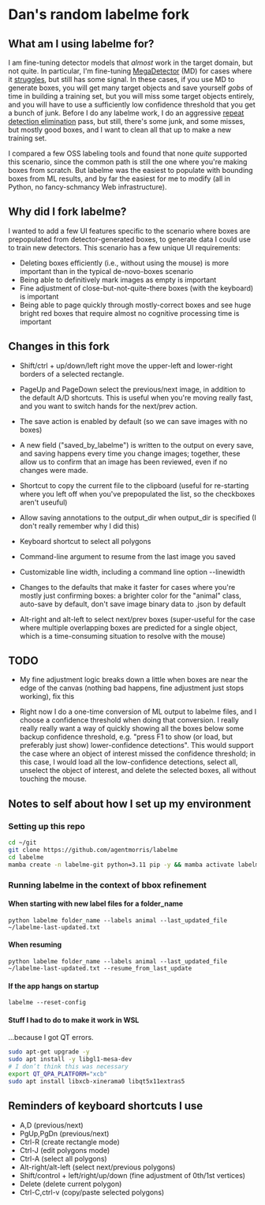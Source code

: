 # Dan's random labelme fork

## What am I using labelme for?

I am fine-tuning detector models that *almost* work in the target domain, but not quite.  In particular, I'm fine-tuning [MegaDetector](https://github.com/agentmorris/MegaDetector/) (MD) for cases where it [struggles](https://github.com/agentmorris/MegaDetector/blob/main/megadetector-challenges.md), but still has some signal.  In these cases, if you use MD to generate boxes, you will get many target objects and save yourself *gobs* of time in building a training set, but you will miss some target objects entirely, and you will have to use a sufficiently low confidence threshold that you get a bunch of junk.  Before I do any labelme work, I do an aggressive [repeat detection elimination](https://github.com/agentmorris/MegaDetector/tree/main/api/batch_processing/postprocessing/repeat_detection_elimination) pass, but still, there's some junk, and some misses, but mostly good boxes, and I want to clean all that up to make a new training set.

I compared a few OSS labeling tools and found that none *quite* supported this scenario, since the common path is still the one where you're making boxes from scratch.  But labelme was the easiest to populate with bounding boxes from ML results, and by far the easiest for me to modify (all in Python, no fancy-schmancy Web infrastructure).


## Why did I fork labelme?

I wanted to add a few UI features specific to the scenario where boxes are prepopulated from detector-generated boxes, to generate data I could use to train new detectors.  This scenario has a few unique UI requirements:

* Deleting boxes efficiently (i.e., without using the mouse) is more important than in the typical de-novo-boxes scenario
* Being able to definitively mark images as empty is important
* Fine adjustment of close-but-not-quite-there boxes (with the keyboard) is important
* Being able to page quickly through mostly-correct boxes and see huge bright red boxes that require almost no cognitive processing time is important

## Changes in this fork

* Shift/ctrl + up/down/left right move the upper-left and lower-right borders of a selected
  rectangle.

* PageUp and PageDown select the previous/next image, in addition to the default A/D shortcuts.  This is useful when you're moving really fast, and you want to switch hands for the next/prev action.

* The save action is enabled by default (so we can save images with no boxes)

* A new field ("saved_by_labelme") is written to the output on every save, and saving happens every time you change images; together, these allow us to confirm that an image has been reviewed, even if no changes were made.

* Shortcut to copy the current file to the clipboard (useful for re-starting where you left off when you've prepopulated the list, so the checkboxes aren't useuful)

* Allow saving annotations to the output_dir when output_dir is specified (I don't really remember why I did this) 

* Keyboard shortcut to select all polygons

* Command-line argument to resume from the last image you saved

* Customizable line width, including a command line option --linewidth

* Changes to the defaults that make it faster for cases where you're mostly just confirming boxes: a brighter color for the "animal" class, auto-save by default, don't save image binary data to .json by default

* Alt-right and alt-left to select next/prev boxes (super-useful for the case where multiple overlapping boxes are predicted for a single object, which is a time-consuming situation to resolve with the mouse)

## TODO

* My fine adjustment logic breaks down a little when boxes are near the edge of the canvas (nothing bad happens, fine adjustment just stops working), fix this

* Right now I do a one-time conversion of ML output to labelme files, and I choose a confidence threshold when doing that conversion.  I really really really want a way of quickly showing all the boxes below some backup confidence threshold, e.g. "press F1 to show (or load, but preferably just show) lower-confidence detections".  This would support the case where an object of interest missed the confidence threshold; in this case, I would load all the low-confidence detections, select all, unselect the object of interest, and delete the selected boxes, all without touching the mouse.

## Notes to self about how I set up my environment

### Setting up this repo

```bash
cd ~/git
git clone https://github.com/agentmorris/labelme
cd labelme
mamba create -n labelme-git python=3.11 pip -y && mamba activate labelme-git && pip install -e .
```

### Running labelme in the context of bbox refinement

#### When starting with new label files for a folder_name

`python labelme folder_name --labels animal --last_updated_file ~/labelme-last-updated.txt`

#### When resuming

`python labelme folder_name --labels animal --last_updated_file ~/labelme-last-updated.txt --resume_from_last_update`

#### If the app hangs on startup

`labelme --reset-config`

#### Stuff I had to do to make it work in WSL

...because I got QT errors.

```bash
sudo apt-get upgrade -y
sudo apt install -y libgl1-mesa-dev
# I don’t think this was necessary
export QT_QPA_PLATFORM="xcb"
sudo apt install libxcb-xinerama0 libqt5x11extras5
```

## Reminders of keyboard shortcuts I use

* A,D (previous/next)
* PgUp,PgDn (previous/next)
* Ctrl-R (create rectangle mode)
* Ctrl-J (edit polygons mode)
* Ctrl-A (select all polygons)
* Alt-right/alt-left (select next/previous polygons)
* Shift/control + left/right/up/down (fine adjustment of 0th/1st vertices)
* Delete (delete current polygon)
* Ctrl-C,ctrl-v (copy/paste selected polygons)
